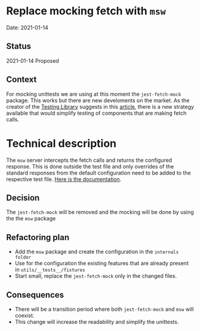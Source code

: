 # Replace mocking fetch with `msw`

Date: 2021-01-14

## Status

2021-01-14 Proposed

## Context

For mocking unittests we are using at this moment the `jest-fetch-mock` package. This works but there are new develoments on the market. As the creator of the [Testing Library](https://testing-library.com/) suggests in this [article](https://kentcdodds.com/blog/stop-mocking-fetch), there is a new strategy available that would simplify testing of components that are making fetch calls.

# Technical description
The `msw` server intercepts the fetch calls and returns the configured response. This is done outside the test file and only overrides of the standard responses from the default configuration need to be added to the respective test file. [Here is the documentation](https://github.com/mswjs/msw).


## Decision
The `jest-fetch-mock` will be removed and the mocking will be done by using the the `msw` package


## Refactoring plan
- Add the `msw` package and create the configuration in the `internals folder`
- Use for the configuration the existing features that are already present in `utils/__tests__/fixtures`
- Start small, replace the `jest-fetch-mock` only in the changed files.


## Consequences

- There will be a transition period where both `jest-fetch-mock` and `msw` will coexist.
- This change will increase the readability and simplify the unittests.
